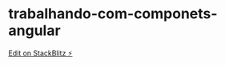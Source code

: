 # trabalhando-com-componets-angular

[Edit on StackBlitz ⚡️](https://stackblitz.com/edit/angular-ivy-jcpndr)